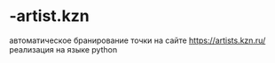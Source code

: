 # -artist.kzn
автоматическое бранирование точки на сайте https://artists.kzn.ru/
реализация на языке python
